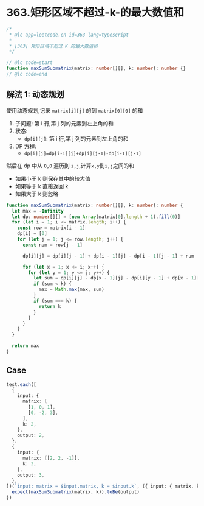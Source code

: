 # 363.矩形区域不超过-k-的最大数值和

```ts
/*
 * @lc app=leetcode.cn id=363 lang=typescript
 *
 * [363] 矩形区域不超过 K 的最大数值和
 */

// @lc code=start
function maxSumSubmatrix(matrix: number[][], k: number): number {}
// @lc code=end
```

## 解法 1: 动态规划

使用动态规划,记录 `matrix[i][j]` 的到 `matrix[0][0]` 的和

1. 子问题: 第 i 行,第 j 列的元素到左上角的和
2. 状态:
   - `dp[i][j]`: 第 i 行,第 j 列的元素到左上角的和
3. DP 方程:
   - `dp[i][j]=dp[i-1][j]+dp[i][j-1]-dp[i-1][j-1]`

然后在 dp 中从 `0,0` 遍历到 `i,j`,计算`x,y`到`i,j`之间的和

- 如果小于 k 则保存其中的较大值
- 如果等于 k 直接返回 k
- 如果大于 k 则忽略

```ts
function maxSumSubmatrix(matrix: number[][], k: number): number {
  let max = -Infinity
  let dp: number[][] = [new Array(matrix[0].length + 1).fill(0)]
  for (let i = 1; i <= matrix.length; i++) {
    const row = matrix[i - 1]
    dp[i] = [0]
    for (let j = 1; j <= row.length; j++) {
      const num = row[j - 1]

      dp[i][j] = dp[i][j - 1] + dp[i - 1][j] - dp[i - 1][j - 1] + num

      for (let x = 1; x <= i; x++) {
        for (let y = 1; y <= j; y++) {
          let sum = dp[i][j] - dp[x - 1][j] - dp[i][y - 1] + dp[x - 1][y - 1]
          if (sum < k) {
            max = Math.max(max, sum)
          }
          if (sum === k) {
            return k
          }
        }
      }
    }
  }

  return max
}
```

## Case

```ts
test.each([
  {
    input: {
      matrix: [
        [1, 0, 1],
        [0, -2, 3],
      ],
      k: 2,
    },
    output: 2,
  },
  {
    input: {
      matrix: [[2, 2, -1]],
      k: 3,
    },
    output: 3,
  },
])(`input: matrix = $input.matrix, k = $input.k`, ({ input: { matrix, k }, output }) => {
  expect(maxSumSubmatrix(matrix, k)).toBe(output)
})
```
